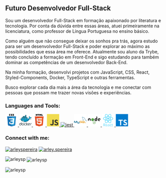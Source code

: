 ## Futuro Desenvolvedor Full-Stack

Sou um desenvolvedor Full-Stack em formação apaixonado por literatura e tecnologia. Por conta da dúvida entre essas áreas, atuei primeiramente na licenciatura, como professor de Língua Portuguesa no ensino básico.

Como alguém que não consegue deixar os sonhos pra trás, agora estudo para ser um desenvolvedor Full-Stack e poder explorar ao máximo as possibilidades que essa área me oferece. Atualmente sou aluno da Trybe, tendo concluído a formação em Front-End e sigo estudando para também dominar as competências de um desenvolvedor Back-End.

Na minha formação, desenvolvi projetos com JavaScript, CSS, React, Styled-Components, Docker, TypeScript e outras ferramentas.

Busco explorar cada dia mais a área da tecnologia e me conectar com pessoas que possam me trazer novas visões e experiências.

<h3 align="left">Languages and Tools:</h3>
<p align="left"> <a href="https://www.w3schools.com/css/" target="_blank" rel="noreferrer"> <img src="https://raw.githubusercontent.com/devicons/devicon/master/icons/css3/css3-original-wordmark.svg" alt="css3" width="40" height="40"/> </a> <a href="https://www.docker.com/" target="_blank" rel="noreferrer"> <img src="https://raw.githubusercontent.com/devicons/devicon/master/icons/docker/docker-original-wordmark.svg" alt="docker" width="40" height="40"/> </a> <a href="https://www.w3.org/html/" target="_blank" rel="noreferrer"> <img src="https://raw.githubusercontent.com/devicons/devicon/master/icons/html5/html5-original-wordmark.svg" alt="html5" width="40" height="40"/> </a> <a href="https://developer.mozilla.org/en-US/docs/Web/JavaScript" target="_blank" rel="noreferrer"> <img src="https://raw.githubusercontent.com/devicons/devicon/master/icons/javascript/javascript-original.svg" alt="javascript" width="40" height="40"/> </a> <a href="https://jestjs.io" target="_blank" rel="noreferrer"> <img src="https://www.vectorlogo.zone/logos/jestjsio/jestjsio-icon.svg" alt="jest" width="40" height="40"/> </a> <a href="https://www.mysql.com/" target="_blank" rel="noreferrer"> <img src="https://raw.githubusercontent.com/devicons/devicon/master/icons/mysql/mysql-original-wordmark.svg" alt="mysql" width="40" height="40"/> </a> <a href="https://nodejs.org" target="_blank" rel="noreferrer"> <img src="https://raw.githubusercontent.com/devicons/devicon/master/icons/nodejs/nodejs-original-wordmark.svg" alt="nodejs" width="40" height="40"/> </a> <a href="https://reactjs.org/" target="_blank" rel="noreferrer"> <img src="https://raw.githubusercontent.com/devicons/devicon/master/icons/react/react-original-wordmark.svg" alt="react" width="40" height="40"/> </a> <a href="https://www.typescriptlang.org/" target="_blank" rel="noreferrer"> <img src="https://raw.githubusercontent.com/devicons/devicon/master/icons/typescript/typescript-original.svg" alt="typescript" width="40" height="40"/> </a> </p>

<h3 align="left">Connect with me:</h3>
<p align="left">
<a href="https://linkedin.com/in/arleyspereira" target="blank"><img align="center" src="https://raw.githubusercontent.com/rahuldkjain/github-profile-readme-generator/master/src/images/icons/Social/linked-in-alt.svg" alt="arleyspereira" height="30" width="40" /></a>
<a href="https://instagram.com/arley.spereira" target="blank"><img align="center" src="https://raw.githubusercontent.com/rahuldkjain/github-profile-readme-generator/master/src/images/icons/Social/instagram.svg" alt="arley.spereira" height="30" width="40" /></a>
</p>

<p><img align="left" src="https://github-readme-stats.vercel.app/api/top-langs?username=arleysp&show_icons=true&locale=en&layout=compact" alt="arleysp" /></p>

<p>&nbsp;<img align="center" src="https://github-readme-stats.vercel.app/api?username=arleysp&show_icons=true&locale=en" alt="arleysp" /></p>

<p><img align="center" src="https://github-readme-streak-stats.herokuapp.com/?user=arleysp&" alt="arleysp" /></p>

